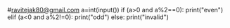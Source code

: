
#ravitejak80@gmail.com
a=int(input())
if  (a>0 and a%2==0):
    print("even")
elif (a<0 and a%2!=0):
    print("odd")
else:
    print("invalid")
